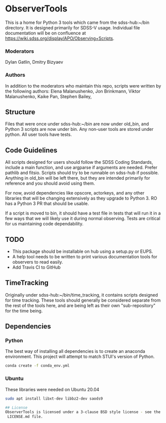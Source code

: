 # ObserverTools

This is a home for Python 3 tools which came from the sdss-hub:~/bin directory.
 It is designed primarily for SDSS-V usage. Individual file documentation will
 be on confluence at https://wiki.sdss.org/display/APO/Observing+Scripts.
 
### Moderators
Dylan Gatlin, Dmitry Bizyaev

### Authors
In addition to the moderators who maintain this repo, scripts were written by
 the following authors: Elena Malanushenko, Jon Brinkmann, Viktor Malanushenko,
 Kaike Pan, Stephen Bailey, 
 
## Structure
Files that were once under sdss-hub:~/bin are now under old_bin, and Python 3
 scripts are now under bin. Any non-user tools are stored under python. All
 user tools have tests.

## Code Guidelines
All scripts designed for users should follow the SDSS Coding Standards, include
 a main function,
 and use argparse if arguments are needed. Prefer pathlib and fitsio. Scripts
 should try to be runnable on sdss-hub if possible. Anything in old_bin will
 be left there, but they are intended primarily for reference and you should
 avoid using them.
 
For now, avoid dependencies like opscore, actorkeys, and any other libraries
 that will be changing extensively as they upgrade to Python 3. RO has a Python
 3 PR that should be usable.
 
If a script is moved to bin, it should have a test file in tests that will run
 it in a few ways that we will likely use it during normal observing. Tests
 are critical for us maintaining code dependability.

## TODO
 - This package should be installable on hub using a setup.py or EUPS.
 - A help tool needs to be written to print various documentation tools for
 observers to read easily.
 - Add Travis CI to GitHub
  
## TimeTracking
Originally under sdss-hub:~/bin/time_tracking, it contains scripts designed for
 time tracking. These tools should generally be considered separate from the
 rest of the tools here, and are being left as their own "sub-repository" for
 the time being.
 
## Dependencies

### Python
The best way of installing all dependencies is to create an anaconda
 environment. This project will attempt to match STUI's version of Python.
```bash
conda create -f conda_env.yml
```

### Ubuntu
These libraries were needed on Ubuntu 20.04
```bash
sudo apt install libxt-dev libbz2-dev saods9

## License
ObserverTools is licensed under a 3-clause BSD style license - see the
 LICENSE.md file.
```
